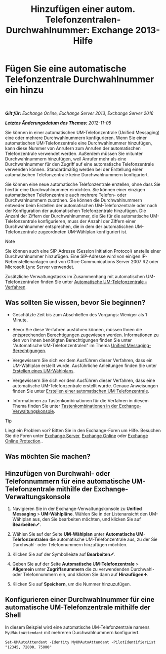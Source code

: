 ﻿---
title: 'Hinzufügen einer autom. Telefonzentralen-Durchwahlnummer: Exchange 2013-Hilfe'
TOCTitle: Fügen Sie eine automatische Telefonzentrale Durchwahlnummer ein hinzu
ms:assetid: f2bd62ba-1e01-4cb7-862c-c750752e20e0
ms:mtpsurl: https://technet.microsoft.com/de-de/library/Bb232200(v=EXCHG.150)
ms:contentKeyID: 50477053
ms.date: 05/23/2018
mtps_version: v=EXCHG.150
ms.translationtype: MT
---

# Fügen Sie eine automatische Telefonzentrale Durchwahlnummer ein hinzu

 

_**Gilt für:** Exchange Online, Exchange Server 2013, Exchange Server 2016_

_**Letztes Änderungsdatum des Themas:** 2012-11-05_

Sie können in einer automatischen UM-Telefonzentrale (Unified Messaging) eine oder mehrere Durchwahlnummern konfigurieren. Wenn Sie einer automatischen UM-Telefonzentrale eine Durchwahlnummer hinzufügen, kann diese Nummer von Anrufern zum Anrufen der automatischen Telefonzentrale verwendet werden. Außerdem müssen Sie mitunter Durchwahlnummern hinzufügen, weil Anrufer mehr als eine Durchwahlnummer für den Zugriff auf eine automatische Telefonzentrale verwenden können. Standardmäßig werden bei der Erstellung einer automatischen Telefonzentrale keine Durchwahlnummern konfiguriert.

Sie können eine neue automatische Telefonzentrale erstellen, ohne dass Sie hierfür eine Durchwahlnummer einrichten. Sie können einer einzigen automatischen Telefonzentrale auch mehrere Telefon- oder Durchwahlnummern zuordnen. Sie können die Durchwahlnummern entweder beim Erstellen der automatischen UM-Telefonzentrale oder nach der Konfiguration der automatischen Telefonzentrale hinzufügen. Die Anzahl der Ziffern der Durchwahlnummer, die Sie für die automatische UM-Telefonzentrale konfigurieren, muss der Anzahl der Ziffern einer Durchwahlnummer entsprechen, die in dem der automatischen UM-Telefonzentrale zugeordneten UM-Wählplan konfiguriert ist.


> [!NOTE]
> Sie können auch eine SIP-Adresse (Session Initiation Protocol) anstelle einer Durchwahlnummer hinzufügen. Eine SIP-Adresse wird von einigen IP-Nebenstellenanlagen und von Office Communications Server 2007 R2 oder Microsoft Lync Server verwendet.



Zusätzliche Verwaltungstasks im Zusammenhang mit automatischen UM-Telefonzentralen finden Sie unter [Automatische UM-Telefonzentrale – Verfahren](https://technet.microsoft.com/de-de/library/JJ822155(v=EXCHG.150)).

## Was sollten Sie wissen, bevor Sie beginnen?

  - Geschätzte Zeit bis zum Abschließen des Vorgangs: Weniger als 1 Minute.

  - Bevor Sie diese Verfahren ausführen können, müssen Ihnen die entsprechenden Berechtigungen zugewiesen werden. Informationen zu den von Ihnen benötigten Berechtigungen finden Sie unter "Automatische UM-Telefonzentralen" im Thema [Unified Messaging-Berechtigungen](unified-messaging-permissions-exchange-2013-help.md).

  - Vergewissern Sie sich vor dem Ausführen dieser Verfahren, dass ein UM-Wählplan erstellt wurde. Ausführliche Anleitungen finden Sie unter [Erstellen eines UM-Wählplans](https://technet.microsoft.com/de-de/library/Bb123819(v=EXCHG.150)).

  - Vergewissern Sie sich vor dem Ausführen dieser Verfahren, dass eine automatische UM-Telefonzentrale erstellt wurde. Genaue Anweisungen finden Sie unter [Erstellen einer automatischen UM-Telefonzentrale](https://technet.microsoft.com/de-de/library/Aa998875(v=EXCHG.150)).

  - Informationen zu Tastenkombinationen für die Verfahren in diesem Thema finden Sie unter [Tastenkombinationen in der Exchange-Verwaltungskonsole](keyboard-shortcuts-in-the-exchange-admin-center-exchange-online-protection-help.md).


> [!TIP]
> Liegt ein Problem vor? Bitten Sie in den Exchange-Foren um Hilfe. Besuchen Sie die Foren unter <A href="https://go.microsoft.com/fwlink/p/?linkid=60612">Exchange Server</A>, <A href="https://go.microsoft.com/fwlink/p/?linkid=267542">Exchange Online</A> oder <A href="https://go.microsoft.com/fwlink/p/?linkid=285351">Exchange Online Protection</A>..



## Was möchten Sie machen?

## Hinzufügen von Durchwahl- oder Telefonnummern für eine automatische UM-Telefonzentrale mithilfe der Exchange-Verwaltungskonsole

1.  Navigieren Sie in der Exchange-Verwaltungskonsole zu **Unified Messaging** \> **UM-Wählpläne**. Wählen Sie in der Listenansicht den UM-Wählplan aus, den Sie bearbeiten möchten, und klicken Sie auf **Bearbeiten**![Bearbeitungssymbol](images/Bb124582.6f53ccb2-1f13-4c02-bea0-30690e6ea71d(EXCHG.150).gif "Bearbeitungssymbol").

2.  Wählen Sie auf der Seite **UM-Wählplan** unter **Automatische UM-Telefonzentralen** die automatische UM-Telefonzentrale aus, zu der Sie Durchwahl- oder Telefonnummern hinzufügen möchten.

3.  Klicken Sie auf der Symbolleiste auf **Bearbeiten**![Bearbeitungssymbol](images/Bb124582.6f53ccb2-1f13-4c02-bea0-30690e6ea71d(EXCHG.150).gif "Bearbeitungssymbol").

4.  Geben Sie auf der Seite **Automatische UM-Telefonzentrale** \> **Allgemein** unter **Zugriffsnummern** die zu verwendenden Durchwahl- oder Telefonnummern ein, und klicken Sie dann auf **Hinzufügen**![Hinzufügen (Symbol)](images/JJ218640.c1e75329-d6d7-4073-a27d-498590bbb558(EXCHG.150).gif "Hinzufügen (Symbol)").

5.  Klicken Sie auf **Speichern**, um die Nummer hinzuzufügen.

## Konfigurieren einer Durchwahlnummer für eine automatische UM-Telefonzentrale mithilfe der Shell

In diesem Beispiel wird eine automatische UM-Telefonzentrale namens `MyUMAutoAttendant` mit mehreren Durchwahlnummern konfiguriert.

    Set-UMAutoAttendant -Identity MyUMAutoAttendant -PilotIdentifierList "12345, 72000, 75000"

